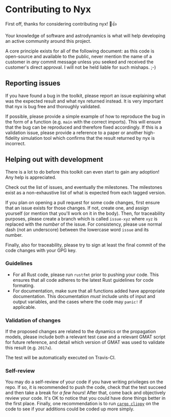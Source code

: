 # Contributing to Nyx

First off, thanks for considering contributing nyx! :tada::+1:

Your knowledge of software and astrodynamics is what will help developing an active community around this project.

A core principle exists for all of the following document: as this code is open-source and available to the public, never mention the name of a customer in _any_ commit message unless you seeked and received the customer's direct approval. I will not be held liable for such mishaps. ;-)

## Reporting issues

If you have found a bug in the toolkit, please report an issue explaining what was the expected result and what nyx returned instead. It is very important that nyx is bug free and thoroughly validated.

If possible, please provide a simple example of how to reproduce the bug in the form of a function (e.g. `main` with the correct imports). This will ensure that the bug can be reproduced and therefore fixed accordingly.
If this is a validation issue, please provide a reference to a paper or another high-fidelity simulation tool which confirms that the result returned by nyx is incorrect.

## Helping out with development

There is a lot to do before this toolkit can even start to gain any adoption! Any help is appreciated.

Check out the list of issues, and eventually the milestones.
The milestones exist as a non-exhaustive list of what is expected from each tagged version.

If you plan on opening a pull request for some code changes, first ensure that an issue exists for those changes. If not, create one, and assign yourself (or mention that you'll work on it in the body).
Then, for traceability purposes, please create a branch which is called `issue-xyz` where `xyz` is replaced with the _number_ of the issue. For consistency, please use normal dash (not an underscore) between the lowercase word `issue` and its number.

Finally, also for traceability, please try to sign at least the final commit of the code changes with your GPG key.

### Guidelines
+ For all Rust code, please run `rustfmt` prior to pushing your code. This ensures that all code adheres to the latest Rust guidelines for code formating.
+ For documentation, make sure that all functions added have appropriate documentation. This documentation _must_ include units of input and output variables, and the cases where the code may `panic!` if applicable.

### Validation of changes
If the proposed changes are related to the dynamics or the propagation models, please include both a relevant test case and a relevant GMAT script for future reference, and detail which version of GMAT was used to validate this result (e.g. `2017a`).

The test will be automatically executed on Travis-CI.

### Self-review
You may do a self-review of your code if you have writing privileges on the repo. If so, it is recommended to push the code, check that the test succeed and then take a break for _a few hours_! After that, come back and objectively review your code.
It's OK to notice that you could have done things better in the first place. Finally, one recommendation is to run [`cargo clippy`](https://github.com/rust-lang/rust-clippy) on the code to see if your additions could be coded up more simply.
